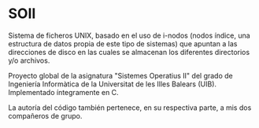 # SOII
Sistema de ficheros UNIX, basado en el uso de i-nodos (nodos índice, una estructura de datos propia de este tipo de sistemas) que apuntan a las direcciones de disco en las cuales se almacenan los diferentes directorios y/o archivos.

Proyecto global de la asignatura "Sistemes Operatius II" del grado de Ingeniería Informàtica de la Universitat de les Illes Balears (UIB). Implementado íntegramente en C.

La autoría del código también pertenece, en su respectiva parte, a mis dos compañeros de grupo.
